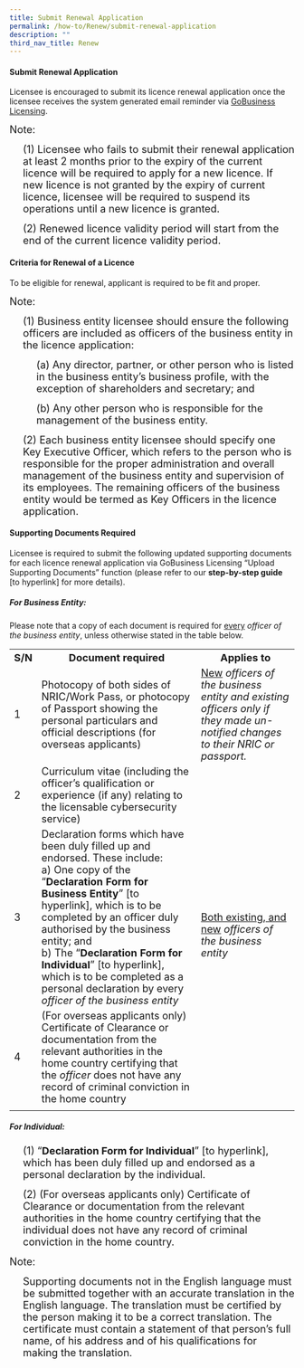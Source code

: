```yaml
---
title: Submit Renewal Application
permalink: /how-to/Renew/submit-renewal-application
description: ""
third_nav_title: Renew
---
```

#### Submit Renewal Application
Licensee is encouraged to submit its licence renewal application once the licensee receives the system generated email reminder via [GoBusiness Licensing](https://licence1.business.gov.sg/feportal/web/frontier/home).

<font size="4.5">Note:</font>
<ul><font size="4.5">(1)  Licensee who fails to submit their renewal application at least 2 months prior to the expiry of the current licence will be required to apply for a new licence. If new licence is not granted by the expiry of current licence, licensee will be required to suspend its operations until a new licence is granted.</font></ul>
<ul><font size="4.5">(2) Renewed licence validity period will start from the end of the current licence validity period.</font></ul>

#### Criteria for Renewal of a Licence 
To be eligible for renewal, applicant is required to be fit and proper. 

<font size="4.5">Note:</font>
	
<ul><font size="4.5">(1) Business entity licensee should ensure the following officers are included as officers of the business entity in the licence application:</font></ul>
<ul><ul><font size="4.5">(a) Any director, partner, or other person who is listed in the business entity’s business profile, with the exception of shareholders and secretary; and</font></ul>
	<ul><font size="4.5">(b) Any other person who is responsible for the management of the business entity.</font></ul></ul>
<ul><font size="4.5">(2) Each business entity licensee should specify one Key Executive Officer, which refers to the person who is responsible for the proper administration and overall management of the business entity and supervision of its employees. The remaining officers of the business entity would be termed as Key Officers in the licence application.</font></ul>

#### Supporting Documents Required
Licensee is required to submit the following updated supporting documents for each licence renewal application via GoBusiness Licensing “Upload Supporting Documents” function (please refer to our <b>step-by-step guide</b> [to hyperlink] for more details).

##### For Business Entity:

Please note that a copy of each document is required for <u>every</u> <i>officer of the business entity</i>, unless otherwise stated in the table below.
 
<table>
<tbody><tr>
	<th><b><font size="4.5">S/N</font></b></th>
	<th><b><font size="4.5">Document required</font></b></th>
	<th><b><font size="4.5">Applies to</font></b></th>
</tr>
<tr>
	<td><font size="4.5">1</font></td>
<td><font size="4.5">Photocopy of both sides of NRIC/Work Pass, or photocopy of Passport showing the personal particulars and official descriptions (for overseas applicants)</font></td>
<td><font size="4.5"><u>New</u> <i>officers of the business entity and existing officers only if they made un-notified changes to their NRIC or passport.</i></font></td>
</tr>
<tr>
<td><font size="4.5">2</font></td>
<td><font size="4.5">Curriculum vitae (including the officer’s qualification or experience (if any) relating to the licensable cybersecurity service)</font></td>
	<td rowspan="3"><font size="4.5"><u>Both existing, and new</u> <i>officers of the business entity</i></font></td>
</tr>
<tr>
<td><font size="4.5">3</td>
<td><font size="4.5">Declaration forms which have been duly filled up and endorsed. These include:<br>
	a)	One copy of the “<b>Declaration Form for Business Entity</b>” [to hyperlink], which is to be completed by an officer duly authorised by the business entity; and<br>
	b)	The “<b>Declaration Form for Individual</b>” [to hyperlink], which is to be completed as a personal declaration by every <i>officer of the business entity</i></font>
</td>
</tr>
<tr>
<td><font size="4.5">4</font></td>
<td><font size="4.5">(For overseas applicants only) Certificate of Clearance or documentation from the relevant authorities in the home country certifying that the <i>officer</i> does not have any record of criminal conviction in the home country</font></td>
</tr>
<tr>
<td></td>
<td></td>
<td></td></tr>
</tbody>
</table>

 ##### For Individual:
 <ul><font size="4.5">(1)	“<b>Declaration Form for Individual</b>” [to hyperlink], which has been duly filled up and endorsed as a personal declaration by the individual.</font><br></ul>
<ul><font size="4.5">(2)	(For overseas applicants only) Certificate of Clearance or documentation from the relevant authorities in the home country certifying that the individual does not have any record of criminal conviction in the home country.</font></ul>

 <font size="4.5">Note:</font>
 <ul><font size="4.5">Supporting documents not in the English language must be submitted together with an accurate translation in the English language. The translation must be certified by the person making it to be a correct translation. The certificate must contain a statement of that person’s full name, of his address and of his qualifications for making the translation.</font></ul>